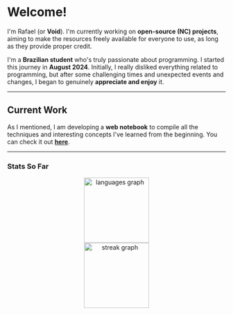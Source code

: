 # Welcome!

I'm Rafael (or **Void**). I'm currently working on **open-source (NC) projects**, aiming to make the resources freely available for everyone to use, as long as they provide proper credit.

I'm a **Brazilian student** who's truly passionate about programming. I started this journey in **August 2024**. Initially, I really disliked everything related to programming, but after some challenging times and unexpected events and changes, I began to genuinely **appreciate and enjoy** it.

---

## Current Work

As I mentioned, I am developing a **web notebook** to compile all the techniques and interesting concepts I've learned from the beginning. You can check it out **[here](https://github.com/rafaellfelixz/KnwCtr.git)**.

---

### Stats So Far

<div align="center">
  <img src="https://github-readme-stats.vercel.app/api/top-langs?username=rafaellfelixz&locale=en&hide_title=false&layout=compact&card_width=320&langs_count=5&theme=dark&hide_border=false&order=2&custom_title=Used%20langs" height="150" alt="languages graph" />
  <br>
  <img src="https://streak-stats.demolab.com?user=rafaellfelixz&locale=en&mode=daily&theme=dark&hide_border=false&border_radius=5&order=3" height="150" alt="streak graph"  />
</div>
